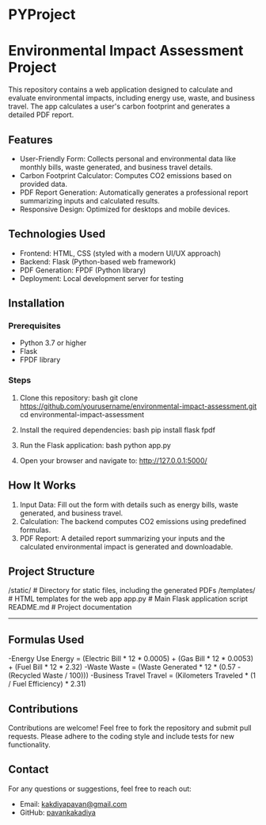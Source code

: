 # PYProject 

# Environmental Impact Assessment Project
This repository contains a web application designed to calculate and evaluate environmental impacts, including energy use, waste, and business travel. The app calculates a user's carbon footprint and generates a detailed PDF report.

## Features
- User-Friendly Form: Collects personal and environmental data like monthly bills, waste generated, and business travel details.
- Carbon Footprint Calculator: Computes CO2 emissions based on provided data.
- PDF Report Generation: Automatically generates a professional report summarizing inputs and calculated results.
- Responsive Design: Optimized for desktops and mobile devices.

## Technologies Used
- Frontend: HTML, CSS (styled with a modern UI/UX approach)
- Backend: Flask (Python-based web framework)
- PDF Generation: FPDF (Python library)
- Deployment: Local development server for testing

## Installation

### Prerequisites
- Python 3.7 or higher
- Flask
- FPDF library

### Steps
1. Clone this repository:
   bash
   git clone https://github.com/yourusername/environmental-impact-assessment.git
   cd environmental-impact-assessment

2. Install the required dependencies:
   bash
   pip install flask fpdf


5. Run the Flask application:
   bash
   python app.py
   

6. Open your browser and navigate to:
   http://127.0.0.1:5000/
   

## How It Works
1. Input Data: Fill out the form with details such as energy bills, waste generated, and business travel.
2. Calculation: The backend computes CO2 emissions using predefined formulas.
3. PDF Report: A detailed report summarizing your inputs and the calculated environmental impact is generated and downloadable.

## Project Structure

/static/                 # Directory for static files, including the generated PDFs
/templates/              # HTML templates for the web app
app.py                   # Main Flask application script
README.md                # Project documentation

---

## Formulas Used
-Energy Use
  Energy = (Electric Bill * 12 * 0.0005) + (Gas Bill * 12 * 0.0053) + (Fuel Bill * 12 * 2.32)
-Waste
  Waste = (Waste Generated * 12 * (0.57 - (Recycled Waste / 100)))
-Business Travel
  Travel = (Kilometers Traveled * (1 / Fuel Efficiency) * 2.31)


## Contributions
Contributions are welcome! Feel free to fork the repository and submit pull requests. Please adhere to the coding style and include tests for new functionality.

## Contact
For any questions or suggestions, feel free to reach out:
- Email: kakdiyapavan@gmail.com
- GitHub: [pavankakadiya](https://github.com/pavankakadiya)

